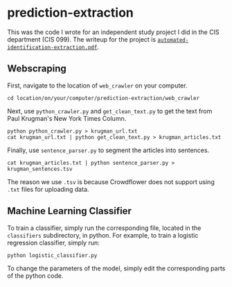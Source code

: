 # prediction-extraction
This was the code I wrote for an independent study project I did in the CIS department (CIS 099). The writeup for the project is [`automated-identification-extraction.pdf`](https://github.com/Chanlaw/prediction-extraction/blob/master/report/automated-identification-extraction.pdf). 

## Webscraping 
First, navigate to the location of `web_crawler` on your computer. 
```
cd location/on/your/computer/prediction-extraction/web_crawler
```
Next, use `python_crawler.py` and `get_clean_text.py` to get the text from Paul Krugman's New York Times Column. 
```
python python_crawler.py > krugman_url.txt
cat krugman_url.txt | python get_clean_text.py > krugman_articles.txt
```
Finally, use `sentence_parser.py` to segment the articles into sentences.
```
cat krugman_articles.txt | python sentence_parser.py > krugman_sentences.tsv
```
The reason we use `.tsv` is because Crowdflower does not support using `.txt` files for uploading data.

## Machine Learning Classifier
To train a classifier, simply run the corresponding file, located in the `classifiers` subdirectory, in python. For example, to train a logistic regression classifier, simply run:
```
python logistic_classifier.py
```
To change the parameters of the model, simply edit the corresponding parts of the python code. 
